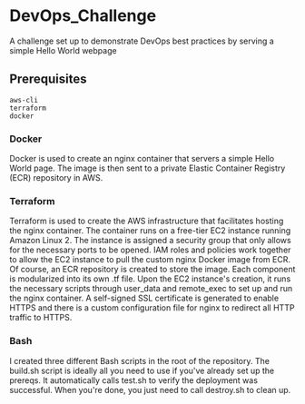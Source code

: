 # DevOps_Challenge

A challenge set up to demonstrate DevOps best practices by serving a simple Hello World webpage

## Prerequisites
```
aws-cli
terraform
docker
```
### Docker
Docker is used to create an nginx container that servers a simple Hello World page. The image is then sent to a private Elastic Container Registry (ECR) repository in AWS.
### Terraform
Terraform is used to create the AWS infrastructure that facilitates hosting the nginx container. The container runs on a free-tier EC2 instance running Amazon Linux 2. The instance is assigned a security group that only allows for the necessary ports to be opened. IAM roles and policies work together to allow the EC2 instance to pull the custom nginx Docker image from ECR. Of course, an ECR repository is created to store the image. Each component is modularized into its own .tf file. Upon the EC2 instance's creation, it runs the necessary scripts through user_data and remote_exec to set up and run the nginx container. A self-signed SSL certificate is generated to enable HTTPS and there is a custom configuration file for nginx to redirect all HTTP traffic to HTTPS.
### Bash
I created three different Bash scripts in the root of the repository. The build.sh script is ideally all you need to use if you've already set up the prereqs. It automatically calls test.sh to verify the deployment was successful. When you're done, you just need to call destroy.sh to clean up.
